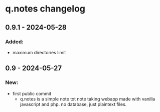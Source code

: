 # q.notes changelog

## 0.9.1 - 2024-05-28
### Added:
- maximum directories limit

## 0.9 - 2024-05-27
### New:
- first public commit
  - q.notes is a simple note txt note taking webapp made with vanilla javascript and php. no database, just plaintext files.
